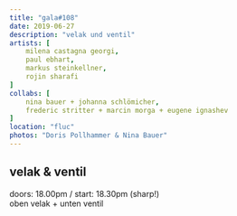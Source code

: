 ```yaml
---
title: "gala#108"
date: 2019-06-27
description: "velak und ventil"
artists: [
    milena castagna georgi,
    paul ebhart,
    markus steinkellner,
    rojin sharafi
]
collabs: [
    nina bauer + johanna schlömicher,
    frederic stritter + marcin morga + eugene ignashev
]
location: "fluc"
photos: "Doris Pollhammer & Nina Bauer" 
---
```

## velak & ventil
doors: 18.00pm / start: 18.30pm (sharp!)  
oben velak + unten ventil

